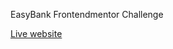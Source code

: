 EasyBank Frontendmentor Challenge


[Live website](https://tamasgyetvan.github.io/EasyBank_LandingPage/)

